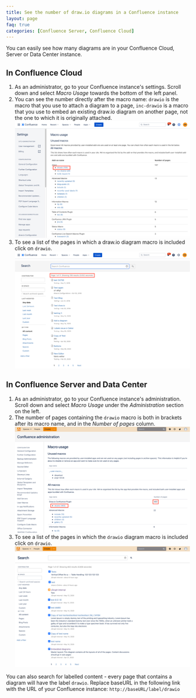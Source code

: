 ```yaml
---
title: See the number of draw.io diagrams in a Confluence instance
layout: page
faq: true
categories: [Confluence Server, Confluence Cloud]
---
```


You can easily see how many diagrams are in your Confluence Cloud, Server or Data Center instance.

## In Confluence Cloud

1. As an administrator, go to your Confluence instance's settings. Scroll down and select _Macro Usage_ towards the bottom of the left panel.
2. You can see the number directly after the macro name: ``drawio`` is the macro that you use to attach a diagram to a page, ``inc-drawio`` is a macro that you use to embed an existing draw.io diagram on another page, not the one to which it is originally attached.
<br /><img src="/assets/img/blog/macro-usage-confluence-cloud.png" width="600" alt="Macro usage in Confluence Cloud">
3. To see a list of the pages in which a draw.io diagram macro is included click on ``drawio``.
<br /><img src="/assets/img/blog/drawio-macro-list-confluence-cloud.png" width="600" alt="List of draw.io diagrams in a Confluence Cloud instance">

## In Confluence Server and Data Center

1. As an administrator, go to your Confluence instance's administration. Scroll down and select _Macro Usage_ under the _Administration_ section on the left.
2. The number of pages containing the ``drawio`` macro is both in brackets after its macro name, and in the _Number of pages_ column.
<br /><img src="/assets/img/blog/macro-usage-confluence-server.png" width="600" alt="Macro usage in Confluence Server">
3. To see a list of the pages in which the ``drawio`` diagram macro is included click on ``drawio``.
<br /><img src="/assets/img/blog/drawio-macro-list-confluence-server.png" width="600" alt="List of draw.io diagrams in a Confluence Server instance">

You can also search for labelled content - every page that contains a diagram will have the label ``drawio``. Replace baseURL in the following link with the URL of your Confluence instance: ``http://baseURL/label/drawio``
